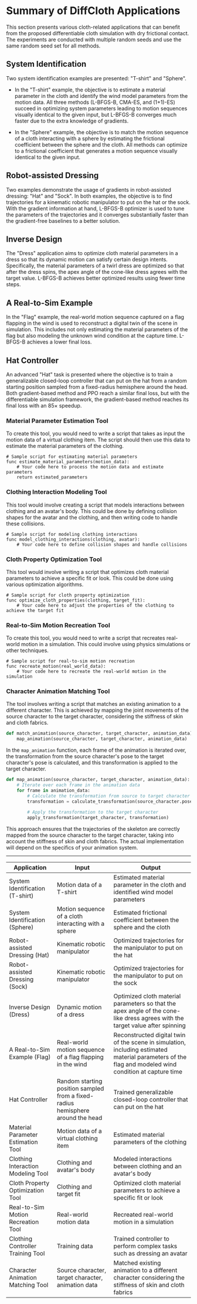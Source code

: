 # Summary of DiffCloth Applications

This section presents various cloth-related applications that can benefit from the proposed differentiable cloth simulation with dry frictional contact. The experiments are conducted with multiple random seeds and use the same random seed set for all methods.

## System Identification

Two system identification examples are presented: "T-shirt" and "Sphere". 

- In the "T-shirt" example, the objective is to estimate a material parameter in the cloth and identify the wind model parameters from the motion data. All three methods (L-BFGS-B, CMA-ES, and (1+1)-ES) succeed in optimizing system parameters leading to motion sequences visually identical to the given input, but L-BFGS-B converges much faster due to the extra knowledge of gradients.

- In the "Sphere" example, the objective is to match the motion sequence of a cloth interacting with a sphere by estimating the frictional coefficient between the sphere and the cloth. All methods can optimize to a frictional coefficient that generates a motion sequence visually identical to the given input.

## Robot-assisted Dressing

Two examples demonstrate the usage of gradients in robot-assisted dressing: "Hat" and "Sock". In both examples, the objective is to find trajectories for a kinematic robotic manipulator to put on the hat or the sock. With the gradient information at hand, L-BFGS-B optimizer is used to tune the parameters of the trajectories and it converges substantially faster than the gradient-free baselines to a better solution.

## Inverse Design

The "Dress" application aims to optimize cloth material parameters in a dress so that its dynamic motion can satisfy certain design intents. Specifically, the material parameters of a twirl dress are optimized so that after the dress spins, the apex angle of the cone-like dress agrees with the target value. L-BFGS-B achieves better optimized results using fewer time steps.

## A Real-to-Sim Example

In the "Flag" example, the real-world motion sequence captured on a flag flapping in the wind is used to reconstruct a digital twin of the scene in simulation. This includes not only estimating the material parameters of the flag but also modeling the unknown wind condition at the capture time. L-BFGS-B achieves a lower final loss.

## Hat Controller

An advanced "Hat" task is presented where the objective is to train a generalizable closed-loop controller that can put on the hat from a random starting position sampled from a fixed-radius hemisphere around the head. Both gradient-based method and PPO reach a similar final loss, but with the differentiable simulation framework, the gradient-based method reaches its final loss with an 85× speedup.


### Material Parameter Estimation Tool

To create this tool, you would need to write a script that takes as input the motion data of a virtual clothing item. The script should then use this data to estimate the material parameters of the clothing.

```gdscript
# Sample script for estimating material parameters
func estimate_material_parameters(motion_data):
    # Your code here to process the motion data and estimate parameters
    return estimated_parameters
```

### Clothing Interaction Modeling Tool

This tool would involve creating a script that models interactions between clothing and an avatar's body. This could be done by defining collision shapes for the avatar and the clothing, and then writing code to handle these collisions.

```gdscript
# Sample script for modeling clothing interactions
func model_clothing_interactions(clothing, avatar):
    # Your code here to define collision shapes and handle collisions
```

### Cloth Property Optimization Tool

This tool would involve writing a script that optimizes cloth material parameters to achieve a specific fit or look. This could be done using various optimization algorithms.

```gdscript
# Sample script for cloth property optimization
func optimize_cloth_properties(clothing, target_fit):
    # Your code here to adjust the properties of the clothing to achieve the target fit
```

### Real-to-Sim Motion Recreation Tool

To create this tool, you would need to write a script that recreates real-world motion in a simulation. This could involve using physics simulations or other techniques.

```gdscript
# Sample script for real-to-sim motion recreation
func recreate_motion(real_world_data):
    # Your code here to recreate the real-world motion in the simulation
```

### Character Animation Matching Tool

The tool involves writing a script that matches an existing animation to a different character. This is achieved by mapping the joint movements of the source character to the target character, considering the stiffness of skin and cloth fabrics.

```python
def match_animation(source_character, target_character, animation_data):
    map_animation(source_character, target_character, animation_data)
```

In the `map_animation` function, each frame of the animation is iterated over, the transformation from the source character's pose to the target character's pose is calculated, and this transformation is applied to the target character.

```python
def map_animation(source_character, target_character, animation_data):
    # Iterate over each frame in the animation data
    for frame in animation_data:
        # Calculate the transformation from source to target character's pose
        transformation = calculate_transformation(source_character.pose(frame), target_character.pose(frame))
        
        # Apply the transformation to the target character
        apply_transformation(target_character, transformation)
```

This approach ensures that the trajectories of the skeleton are correctly mapped from the source character to the target character, taking into account the stiffness of skin and cloth fabrics. The actual implementation will depend on the specifics of your animation system.

---

| Application | Input | Output |
| --- | --- | --- |
| System Identification (T-shirt) | Motion data of a T-shirt | Estimated material parameter in the cloth and identified wind model parameters |
| System Identification (Sphere) | Motion sequence of a cloth interacting with a sphere | Estimated frictional coefficient between the sphere and the cloth |
| Robot-assisted Dressing (Hat) | Kinematic robotic manipulator | Optimized trajectories for the manipulator to put on the hat |
| Robot-assisted Dressing (Sock) | Kinematic robotic manipulator | Optimized trajectories for the manipulator to put on the sock |
| Inverse Design (Dress) | Dynamic motion of a dress | Optimized cloth material parameters so that the apex angle of the cone-like dress agrees with the target value after spinning |
| A Real-to-Sim Example (Flag) | Real-world motion sequence of a flag flapping in the wind | Reconstructed digital twin of the scene in simulation, including estimated material parameters of the flag and modeled wind condition at capture time |
| Hat Controller | Random starting position sampled from a fixed-radius hemisphere around the head | Trained generalizable closed-loop controller that can put on the hat |
| Material Parameter Estimation Tool | Motion data of a virtual clothing item | Estimated material parameters of the clothing |
| Clothing Interaction Modeling Tool | Clothing and avatar's body | Modeled interactions between clothing and an avatar's body |
| Cloth Property Optimization Tool | Clothing and target fit | Optimized cloth material parameters to achieve a specific fit or look |
| Real-to-Sim Motion Recreation Tool | Real-world motion data | Recreated real-world motion in a simulation |
| Clothing Controller Training Tool | Training data | Trained controller to perform complex tasks such as dressing an avatar |
| Character Animation Matching Tool | Source character, target character, animation data | Matched existing animation to a different character considering the stiffness of skin and cloth fabrics |